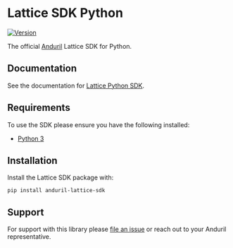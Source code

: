 # Lattice SDK Python

[![Version](https://img.shields.io/pypi/v/anduril-lattice-sdk.svg)](https://pypi.org/project/anduril-lattice-sdk)

The official [Anduril](https://www.anduril.com/) Lattice SDK for Python.

## Documentation

See the documentation for [Lattice Python SDK](https://docs.anduril.com/sdks/python).

## Requirements

To use the SDK please ensure you have the following installed:

* [Python 3](https://www.python.org/doc/versions)

## Installation

Install the Lattice SDK package with:

```
pip install anduril-lattice-sdk
```

## Support

For support with this library please [file an issue](https://github.com/anduril/lattice-sdk-python/issues/new) or reach out to your Anduril representative.
